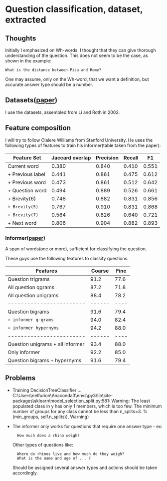 # Question classification, dataset, extracted

## Thoughts

Initially I emphasized on Wh-words. I thought that they can give thorough understanding of the question. This does not seem to be the case, as shown in the example:

    What is the distance between Pisa and Rome?

One may assume, only on the Wh-word, that we want a definition, but accurate answer type should be a number.

## Datasets([paper][1])

I use the datasets, assembled from Li and Roth in 2002.

## Feature composition
I will try to follow Olalere Williams from Stanford University. He uses the following types of features to train his informer(table taken from the paper):

| Feature Set | Jaccard overlap | Precision | Recall | F1 |
| ----------- | --------------- | --------- | ------ | -- |
| Current word | 0.380 | 0.840 | 0.410 | 0.551 |
| + Previous label | 0.441 | 0.861 | 0.475 | 0.612 |
| + Previous word | 0.473 | 0.861 | 0.512 | 0.642 |
| + Question word | 0.494 | 0.889 | 0.526 | 0.661 |
| + Brevity(6) | 0.748 | 0.882 | 0.831 | 0.856 |
|`+ Brevity(5)`| 0.767 | 0.910 | 0.831 | 0.868 |
|`+ Brevity(7)`| 0.564 | 0.826 | 0.640 | 0.721 |
| + Next word | 0.806 | 0.904 | 0.882 | 0.893 |

### Informer([paper][2])

A span of words(one or more), sufficient for classifying the question.

These guys use the following features to classify questions:

| Features | Coarse | Fine |
| -------- | ------ | ---- |
| Question trigrams | 91.2 | 77.6 |
| All question qgrams | 87.2 | 71.8 |
| All question unigrams | 88.4 | 78.2 |
| ------------------------ | ------ | ---- |
| Question bigrams | 91.6 | 79.4 |
| `+ informer q-grams` | 94.0 | 82.4 |
| `+ informer hypernyms` | 94.2 | 88.0 |
| ------------------------ | ------ | ---- |
| Question unigrams + all informer | 93.4 | 88.0 |
| Only informer | 92.2 | 85.0 |
| Question bigrams + hypernyms | 91.6 | 79.4 |

## Problems

- Training  DecisionTreeClassifier ...
	C:\Users\nelfurion\Anaconda3\envs\py3\lib\site-packages\sklearn\model_selection\_split.py:581: Warning: The least populated class in y has only 1 members, which is too few. The minimum number of groups for any class cannot be less than n_splits=3.
  	% (min_groups, self.n_splits)), Warning)


- The informer only works for questions that require one answer type - ex:

        How much does a rhino weigh?

    Other types of questions like:

        Where do rhinos live and how much do they weigh?
        What is the name and age of ... ?

    Should be assigned several answer types and actions should be taken accordingly.


[1]:http://ucrel.lancs.ac.uk/acl/C/C02/C02-1150.pdf
[2]:https://www.cse.iitb.ac.in/~soumen/doc/emnlp2005/382.pdf
